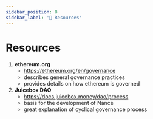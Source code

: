 ```yaml
---
sidebar_position: 8
sidebar_label: '📌 Resources'
---
```


# Resources

1. **ethereum.org**
    * https://ethereum.org/en/governance
    * describes general governance practices
    * provides details on how ethereum is governed
2. **Juicebox DAO**
    * https://docs.juicebox.money/dao/process
    * basis for the development of Nance
    * great explanation of cyclical governance process
